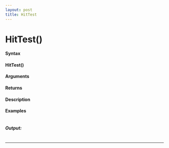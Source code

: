 ```yaml
---
layout: post
title: HitTest
---
```


# HitTest()


#### Syntax

#### HitTest()

#### Arguments

#### Returns

#### Description

#### Examples

```

```

##### Output:

```

```

---